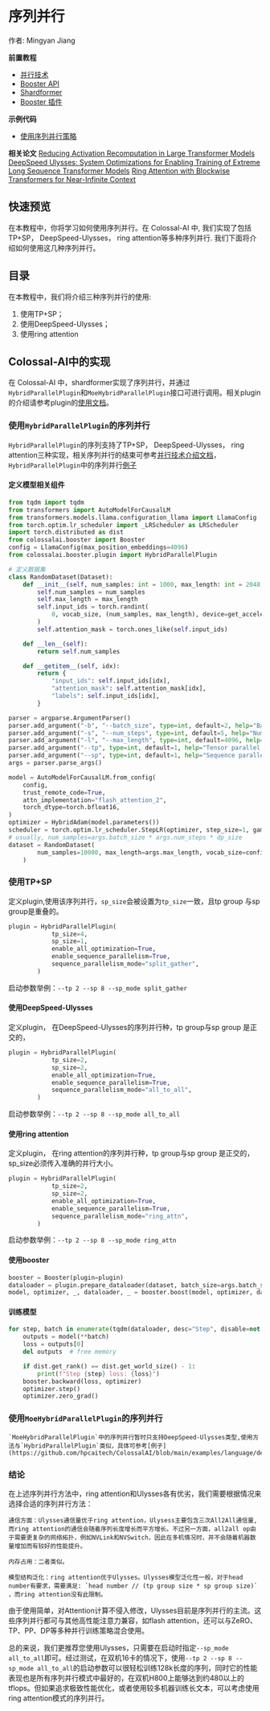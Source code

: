 # 序列并行

作者: Mingyan Jiang

**前置教程**
- [并行技术](../concepts/paradigms_of_parallelism.md)
- [Booster API](../basics/booster_api.md)
- [Shardformer](../features/shardformer.md)
- [Booster 插件](../basics/booster_plugins.md)

**示例代码**
- [使用序列并行策略](https://github.com/hpcaitech/ColossalAI/blob/main/examples/language/llama/benchmark.py)

**相关论文**
[Reducing Activation Recomputation in Large Transformer Models](https://arxiv.org/pdf/2205.05198)
[DeepSpeed Ulysses: System Optimizations for Enabling Training of Extreme Long Sequence Transformer Models](https://arxiv.org/abs/2309.14509)
[Ring Attention with Blockwise Transformers for Near-Infinite Context](https://arxiv.org/pdf/2310.01889)

## 快速预览

在本教程中，你将学习如何使用序列并行。在 Colossal-AI 中, 我们实现了包括TP+SP， DeepSpeed-Ulysses， ring attention等多种序列并行. 我们下面将介绍如何使用这几种序列并行。

## 目录

在本教程中，我们将介绍三种序列并行的使用:

1. 使用TP+SP；
2. 使用DeepSpeed-Ulysses；
3. 使用ring attention


## Colossal-AI中的实现

在 Colossal-AI 中，shardformer实现了序列并行，并通过`HybridParallelPlugin`和`MoeHybridParallelPlugin`接口可进行调用。相关plugin的介绍请参考plugin的[使用文档](../basics/booster_plugins.md)。

### 使用`HybridParallelPlugin`的序列并行
`HybridParallelPlugin`的序列支持了TP+SP， DeepSpeed-Ulysses， ring attention三种实现，相关序列并行的结束可参考[并行技术介绍文档](../concepts/paradigms_of_parallelism.md)，`HybridParallelPlugin`中的序列并行[例子](https://github.com/hpcaitech/ColossalAI/blob/main/examples/language/llama/benchmark.py)

#### 定义模型相关组件

```python
from tqdm import tqdm
from transformers import AutoModelForCausalLM
from transformers.models.llama.configuration_llama import LlamaConfig
from torch.optim.lr_scheduler import _LRScheduler as LRScheduler
import torch.distributed as dist
from colossalai.booster import Booster
config = LlamaConfig(max_position_embeddings=4096)
from colossalai.booster.plugin import HybridParallelPlugin

# 定义数据集
class RandomDataset(Dataset):
    def __init__(self, num_samples: int = 1000, max_length: int = 2048, vocab_size: int = 32000):
        self.num_samples = num_samples
        self.max_length = max_length
        self.input_ids = torch.randint(
            0, vocab_size, (num_samples, max_length), device=get_accelerator().get_current_device()
        )
        self.attention_mask = torch.ones_like(self.input_ids)

    def __len__(self):
        return self.num_samples

    def __getitem__(self, idx):
        return {
            "input_ids": self.input_ids[idx],
            "attention_mask": self.attention_mask[idx],
            "labels": self.input_ids[idx],
        }

parser = argparse.ArgumentParser()
parser.add_argument("-b", "--batch_size", type=int, default=2, help="Batch size")
parser.add_argument("-s", "--num_steps", type=int, default=5, help="Number of steps to run")
parser.add_argument("-l", "--max_length", type=int, default=4096, help="Max sequence length")
parser.add_argument("--tp", type=int, default=1, help="Tensor parallel size")
parser.add_argument("--sp", type=int, default=1, help="Sequence parallel size")
args = parser.parse_args()

model = AutoModelForCausalLM.from_config(
    config,
    trust_remote_code=True,
    attn_implementation="flash_attention_2",
    torch_dtype=torch.bfloat16,
)
optimizer = HybridAdam(model.parameters())
scheduler = torch.optim.lr_scheduler.StepLR(optimizer, step_size=1, gamma=0.1)
# usually, num_samples=args.batch_size * args.num_steps * dp_size
dataset = RandomDataset(
        num_samples=10000, max_length=args.max_length, vocab_size=config.vocab_size
    )
```
### 使用TP+SP
定义plugin,使用该序列并行，`sp_size`会被设置为`tp_size`一致，且tp group 与sp group是重叠的。
```python
plugin = HybridParallelPlugin(
            tp_size=4,
            sp_size=1,
            enable_all_optimization=True,
            enable_sequence_parallelism=True,
            sequence_parallelism_mode="split_gather",
        )
```

启动参数举例：```--tp 2 --sp 8 --sp_mode split_gather```

#### 使用DeepSpeed-Ulysses
定义plugin， 在DeepSpeed-Ulysses的序列并行种，tp group与sp group 是正交的，
```python
plugin = HybridParallelPlugin(
            tp_size=2,
            sp_size=2,
            enable_all_optimization=True,
            enable_sequence_parallelism=True,
            sequence_parallelism_mode="all_to_all",
        )
```
启动参数举例：```--tp 2 --sp 8 --sp_mode all_to_all```

#### 使用ring attention
定义plugin， 在ring attention的序列并行种，tp group与sp group 是正交的，sp_size必须传入准确的并行大小。
```python
plugin = HybridParallelPlugin(
            tp_size=2,
            sp_size=2,
            enable_all_optimization=True,
            enable_sequence_parallelism=True,
            sequence_parallelism_mode="ring_attn",
        )
```
启动参数举例：```--tp 2 --sp 8 --sp_mode ring_attn```

#### 使用booster
```python
booster = Booster(plugin=plugin)
dataloader = plugin.prepare_dataloader(dataset, batch_size=args.batch_size, shuffle=True, drop_last=True, seed=42)
model, optimizer, _, dataloader, _ = booster.boost(model, optimizer, dataloader=dataloader)
```

#### 训练模型
```python
for step, batch in enumerate(tqdm(dataloader, desc="Step", disable=not dist.get_rank()==0)):
    outputs = model(**batch)
    loss = outputs[0]
    del outputs  # free memory

    if dist.get_rank() == dist.get_world_size() - 1:
        print(f"Step {step} loss: {loss}")
    booster.backward(loss, optimizer)
    optimizer.step()
    optimizer.zero_grad()
```
### 使用`MoeHybridParallelPlugin`的序列并行
    `MoeHybridParallelPlugin`中的序列并行暂时只支持DeepSpeed-Ulysses类型,使用方法与`HybridParallelPlugin`类似，具体可参考[例子](https://github.com/hpcaitech/ColossalAI/blob/main/examples/language/deepseek/benchmark.py)



### 结论
在上述序列并行方法中，ring attention和Ulysses各有优劣，我们需要根据情况来选择合适的序列并行方法：

    通信方面：Ulysses通信量优于ring attention，Ulysess主要包含三次All2All通信量,而ring attention的通信会随着序列长度增长而平方增长。不过另一方面，all2all op由于需要更复杂的网络拓扑，例如NVLink和NVSwitch，因此在多机情况时，并不会随着机器数量增加而有较好的性能提升。

    内存占用：二者类似。

    模型结构泛化：ring attention优于Ulysses。Ulysses模型泛化性一般，对于head number有要求，需要满足: `head number // (tp group size * sp group size)` ，而ring attention没有此限制。

由于使用简单，对Attention计算不侵入修改，Ulysses目前是序列并行的主流。这些序列并行都可与其他高性能注意力兼容，如flash attention，还可以与ZeRO、TP、PP、DP等多种并行训练策略混合使用。

总的来说，我们更推荐您使用Ulysses，只需要在启动时指定```--sp_mode all_to_all```即可。经过测试，在双机16卡的情况下，使用```--tp 2 --sp 8 --sp_mode all_to_all```的启动参数可以很轻松训练128k长度的序列，同时它的性能表现也是所有序列并行模式中最好的，在双机H800上能够达到约480以上的tflops。但如果追求极致性能优化，或者使用较多机器训练长文本，可以考虑使用ring attention模式的序列并行。


<!-- doc-test-command: torchrun --standalone --nproc_per_node=4 sequence_parallelism.py  -->
